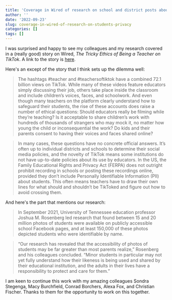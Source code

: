 ```yaml
---
title: 'Coverage in Wired of research on school and district posts about students and student privacy'
author: ''
date: '2022-09-23'
slug: coverage-in-wired-of-research-on-students-privacy
categories: []
tags: []
---
```


I was surprised and happy to see my colleagues and my research covered in a (really good) story on Wired, *The Tricky Ethics of Being a Teacher on TikTok*. A link to the story is [here](https://www.wired.com/story/teachers-on-tiktok/).

Here's an except of the story that I think sets up the dilemma well:

> The hashtags #teacher and #teachersoftiktok have a combined 72.1 billion views on TikTok. While many of these videos feature educators simply discussing their job, others take place inside the classroom and include children’s voices, faces, and schoolwork. And even though many teachers on the platform clearly understand how to safeguard their students, the rise of these accounts does raise a number of ethical questions: Should educators really be filming while they’re teaching? Is it acceptable to share children’s work with hundreds of thousands of strangers who may mock it, no matter how young the child or inconsequential the work? Do kids and their parents consent to having their voices and faces shared online?

> In many cases, these questions have no concrete official answers. It’s often up to individual districts and schools to determine their social media policies, and the novelty of TikTok means some institutions do not have up-to-date policies about its use by educators. In the US, the Family Educational Rights and Privacy Act (FERPA) does not outright prohibit recording in schools or posting these recordings online, provided they don’t include Personally Identifiable Information (PII) about students. This often means teachers have to draw their own lines for what should and shouldn’t be TikToked and figure out how to avoid crossing them. 

And here's the part that mentions our research:

> In September 2021, University of Tennessee education professor Joshua M. Rosenberg led research that found between 15 and 20 million photos of students were available on publicly accessible school Facebook pages, and at least 150,000 of these photos depicted students who were identifiable by name.

> “Our research has revealed that the accessibility of photos of students may be far greater than most parents realize,” Rosenberg and his colleagues concluded. “Minor students in particular may not yet fully understand how their likeness is being used and shared by their educational institution, and the adults in their lives have a responsibility to protect and care for them.”

I am keen to continue this work with my amazing colleagues Sondra Stegenga, Macy Burchfield, Conrad Borchers, Alexa Fox, and Christian Fischer. Thanks to them for the opportunity to work on this together.